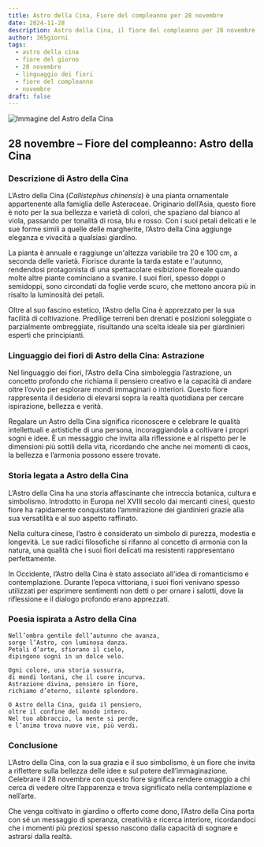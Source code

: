 ```yaml
---
title: Astro della Cina, Fiore del compleanno per 28 novembre
date: 2024-11-28
description: Astro della Cina, il fiore del compleanno per 28 novembre, è il simbolo di Astrazione. Scopri il suo significato unico, le storie affascinanti e la poesia che celebra la sua bellezza.
author: 365giorni
tags:
  - astro della cina
  - fiore del giorno
  - 28 novembre
  - linguaggio dei fiori
  - fiore del compleanno
  - novembre
draft: false
---
```


![Immagine del Astro della Cina](https://cdn.pixabay.com/photo/2019/10/08/17/53/asters-4535620_1280.jpg)

## 28 novembre – Fiore del compleanno: Astro della Cina

### Descrizione di Astro della Cina

L’Astro della Cina (_Callistephus chinensis_) è una pianta ornamentale appartenente alla famiglia delle Asteraceae. Originario dell’Asia, questo fiore è noto per la sua bellezza e varietà di colori, che spaziano dal bianco al viola, passando per tonalità di rosa, blu e rosso. Con i suoi petali delicati e le sue forme simili a quelle delle margherite, l’Astro della Cina aggiunge eleganza e vivacità a qualsiasi giardino.

La pianta è annuale e raggiunge un'altezza variabile tra 20 e 100 cm, a seconda delle varietà. Fiorisce durante la tarda estate e l'autunno, rendendosi protagonista di una spettacolare esibizione floreale quando molte altre piante cominciano a svanire. I suoi fiori, spesso doppi o semidoppi, sono circondati da foglie verde scuro, che mettono ancora più in risalto la luminosità dei petali.

Oltre al suo fascino estetico, l’Astro della Cina è apprezzato per la sua facilità di coltivazione. Predilige terreni ben drenati e posizioni soleggiate o parzialmente ombreggiate, risultando una scelta ideale sia per giardinieri esperti che principianti.

### Linguaggio dei fiori di Astro della Cina: Astrazione

Nel linguaggio dei fiori, l’Astro della Cina simboleggia l’astrazione, un concetto profondo che richiama il pensiero creativo e la capacità di andare oltre l’ovvio per esplorare mondi immaginari o interiori. Questo fiore rappresenta il desiderio di elevarsi sopra la realtà quotidiana per cercare ispirazione, bellezza e verità.

Regalare un Astro della Cina significa riconoscere e celebrare le qualità intellettuali e artistiche di una persona, incoraggiandola a coltivare i propri sogni e idee. È un messaggio che invita alla riflessione e al rispetto per le dimensioni più sottili della vita, ricordando che anche nei momenti di caos, la bellezza e l’armonia possono essere trovate.

### Storia legata a Astro della Cina

L’Astro della Cina ha una storia affascinante che intreccia botanica, cultura e simbolismo. Introdotto in Europa nel XVIII secolo dai mercanti cinesi, questo fiore ha rapidamente conquistato l’ammirazione dei giardinieri grazie alla sua versatilità e al suo aspetto raffinato.

Nella cultura cinese, l’astro è considerato un simbolo di purezza, modestia e longevità. Le sue radici filosofiche si rifanno al concetto di armonia con la natura, una qualità che i suoi fiori delicati ma resistenti rappresentano perfettamente.

In Occidente, l’Astro della Cina è stato associato all’idea di romanticismo e contemplazione. Durante l’epoca vittoriana, i suoi fiori venivano spesso utilizzati per esprimere sentimenti non detti o per ornare i salotti, dove la riflessione e il dialogo profondo erano apprezzati.

### Poesia ispirata a Astro della Cina

```
Nell’ombra gentile dell’autunno che avanza,  
sorge l’Astro, con luminosa danza.  
Petali d’arte, sfiorano il cielo,  
dipingono sogni in un dolce velo.  

Ogni colore, una storia sussurra,  
di mondi lontani, che il cuore incurva.  
Astrazione divina, pensiero in fiore,  
richiamo d’eterno, silente splendore.  

O Astro della Cina, guida il pensiero,  
oltre il confine del mondo intero.  
Nel tuo abbraccio, la mente si perde,  
e l’anima trova nuove vie, più verdi.  
```

### Conclusione

L’Astro della Cina, con la sua grazia e il suo simbolismo, è un fiore che invita a riflettere sulla bellezza delle idee e sul potere dell’immaginazione. Celebrare il 28 novembre con questo fiore significa rendere omaggio a chi cerca di vedere oltre l’apparenza e trova significato nella contemplazione e nell’arte.

Che venga coltivato in giardino o offerto come dono, l’Astro della Cina porta con sé un messaggio di speranza, creatività e ricerca interiore, ricordandoci che i momenti più preziosi spesso nascono dalla capacità di sognare e astrarsi dalla realtà.